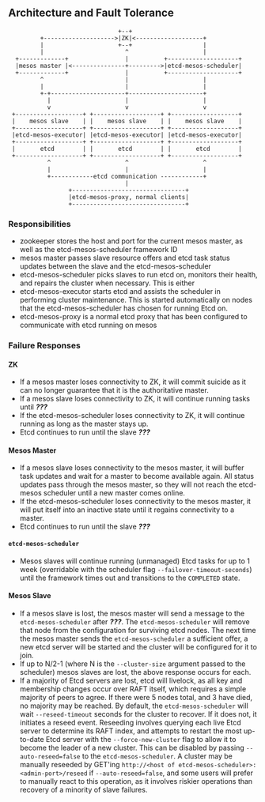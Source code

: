 ## Architecture and Fault Tolerance
```
                               +--+
         +-------------------->|ZK|<-------------------+
         |                     +--+                    |
         |                       ^                     |
  +-------------+                |          +--------------------+
  |mesos master |<---------------+--------->|etcd-mesos-scheduler|
  +-------------+                |          +--------------------+
         ^                       |                     |
         |                       |                     |
         +-+---------------------+---------------------+
           |                     |                     |
           v                     v                     v
 +-------------------+ +-------------------+ +-------------------+
 |    mesos slave    | |    mesos slave    | |    mesos slave    |
 +-------------------+ +-------------------+ +-------------------+
 |etcd-mesos-executor| |etcd-mesos-executor| |etcd-mesos-executor|
 +-------------------+ +-------------------+ +-------------------+
 |       etcd        | |       etcd        | |       etcd        |
 +-------------------+ +-------------------+ +-------------------+
           ^                     ^                     ^
           |                     |                     |
           +------------etcd communication ------------+
                                 |
                 +--------------------------------+
                 |etcd-mesos-proxy, normal clients|
                 +--------------------------------+
```
### Responsibilities
* zookeeper stores the host and port for the current mesos master, as well as the etcd-mesos-scheduler framework ID
* mesos master passes slave resource offers and etcd task status updates between the slave and the etcd-mesos-scheduler
* etcd-mesos-scheduler picks slaves to run etcd on, monitors their health, and repairs the cluster when necessary.  This is either
* etcd-mesos-executor starts etcd and assists the scheduler in performing cluster maintenance. This is started automatically on nodes that the etcd-mesos-scheduler has chosen for running Etcd on.
* etcd-mesos-proxy is a normal etcd proxy that has been configured to communicate with etcd running on mesos


### Failure Responses
#### ZK
* If a mesos master loses connectivity to ZK, it will commit suicide as it can no longer guarantee that it is the authoritative master.
* If a mesos slave loses connectivity to ZK, it will continue running tasks until ___???___
* If the etcd-mesos-scheduler loses connectivity to ZK, it will continue running as long as the master stays up.
* Etcd continues to run until the slave ___???___


#### Mesos Master
* If a mesos slave loses connectivity to the mesos master, it will buffer task updates and wait for a master to become available again.  All status updates pass through the mesos master, so they will not reach the etcd-mesos scheduler until a new master comes online.
* If the etcd-mesos-scheduler loses connectivity to the mesos master, it will put itself into an inactive state until it regains connectivity to a master.
* Etcd continues to run until the slave ___???___


#### `etcd-mesos-scheduler`
* Mesos slaves will continue running (unmanaged) Etcd tasks for up to 1 week (overridable with the scheduler flag `--failover-timeout-seconds`) until the framework times out and transitions to the `COMPLETED` state.


#### Mesos Slave
* If a mesos slave is lost, the mesos master will send a message to the `etcd-mesos-scheduler` after ___???___.  The `etcd-mesos-scheduler` will remove that node from the configuration for surviving etcd nodes.  The next time the mesos master sends the `etcd-mesos-scheduler` a sufficient offer, a new etcd server will be started and the cluster will be configured for it to join.
* If up to N/2-1 (where N is the `--cluster-size` argument passed to the scheduler) mesos slaves are lost, the above response occurs for each.
* If a majority of Etcd servers are lost, etcd will livelock, as all key and membership changes occur over RAFT itself, which requires a simple majority of peers to agree.  If there were 5 nodes total, and 3 have died, no majority may be reached.  By default, the `etcd-mesos-scheduler` will wait `--reseed-timeout` seconds for the cluster to recover.  If it does not, it initiates a reseed event.  Reseeding involves querying each live Etcd server to determine its RAFT index, and attempts to restart the most up-to-date Etcd server with the `--force-new-cluster` flag to allow it to become the leader of a new cluster.  This can be disabled by passing `--auto-reseed=false` to the `etcd-mesos-scheduler`.  A cluster may be manually reseeded by GET'ing `http://<host of etcd-mesos-scheduler>:<admin-port>/reseed` if `--auto-reseed=false`, and some users will prefer to manually react to this operation, as it involves riskier operations than recovery of a minority of slave failures.
